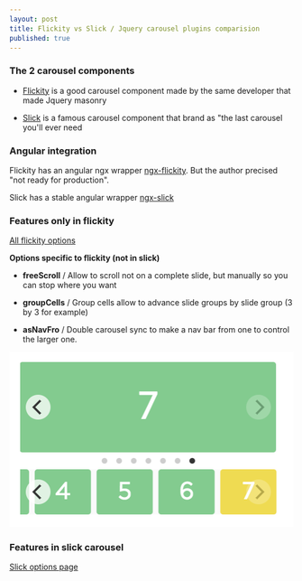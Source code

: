 ```yaml
---
layout: post
title: Flickity vs Slick / Jquery carousel plugins comparision
published: true
---
```


### The 2 carousel components

* [Flickity](https://flickity.metafizzy.co) is a good carousel component made by the same developer that made Jquery masonry

* [Slick](http://kenwheeler.github.io/slick/)  is a famous carousel component that brand as "the last carousel you'll ever need

### Angular integration 

Flickity has an angular ngx wrapper [ngx-flickity](https://github.com/geex-arts/ngx-flickity). But the author precised "not ready for production".

Slick has a stable angular wrapper [ngx-slick](https://github.com/devmark/ngx-slick) 

### Features only in flickity 

[All flickity options](https://flickity.metafizzy.co/options.html)

**Options specific to flickity (not in slick)**

* **freeScroll** / Allow to scroll not on a complete slide, but manually so you can stop where you want

* **groupCells** / Group cells allow to advance slide groups by slide group (3 by 3 for example)

* **asNavFro** / Double carousel sync to make a nav bar from one to control the larger one.
<img src="./images/carousel-sync.png">

### Features in slick carousel 

[Slick options page](http://kenwheeler.github.io/slick/)